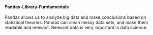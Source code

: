 #### Pandas-Library-Fundamentals
Pandas allows us to analyze big data and make conclusions based on statistical theories.
Pandas can clean messy data sets, and make them readable and relevant.
Relevant data is very important in data science.

